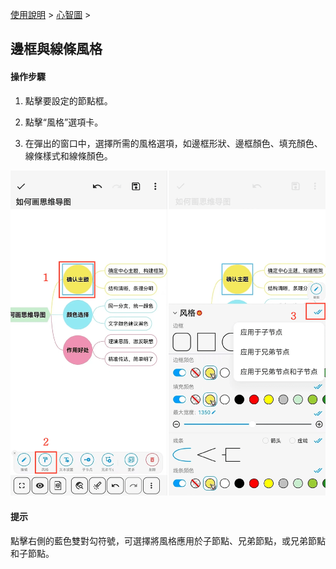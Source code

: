 [使用說明](/dragonnest/drawnote/manual/zh) > [心智圖](/dragonnest/drawnote/manual/zh/mind_mapping) >

邊框與線條風格
---
#### 操作步驟

1. 點擊要設定的節點框。

2. 點擊“風格”選項卡。

3. 在彈出的窗口中，選擇所需的風格選項，如邊框形狀、邊框顏色、填充顏色、線條樣式和線條顏色。

![](imgs/border_and_line_style1.png)

#### 提示

點擊右側的藍色雙對勾符號，可選擇將風格應用於子節點、兄弟節點，或兄弟節點和子節點。